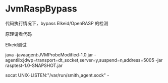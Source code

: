 # JvmRaspBypass



代码执行情况下，bypass Elkeid/OpenRASP 的检测

原理请看代码

Elkeid测试

java -javaagent:JVMProbeModified-1.0.jar -agentlib:jdwp=transport=dt_socket,server=y,suspend=n,address=5005 -jar rasptest-1.0-SNAPSHOT.jar

socat UNIX-LISTEN:"/var/run/smith_agent.sock" -

